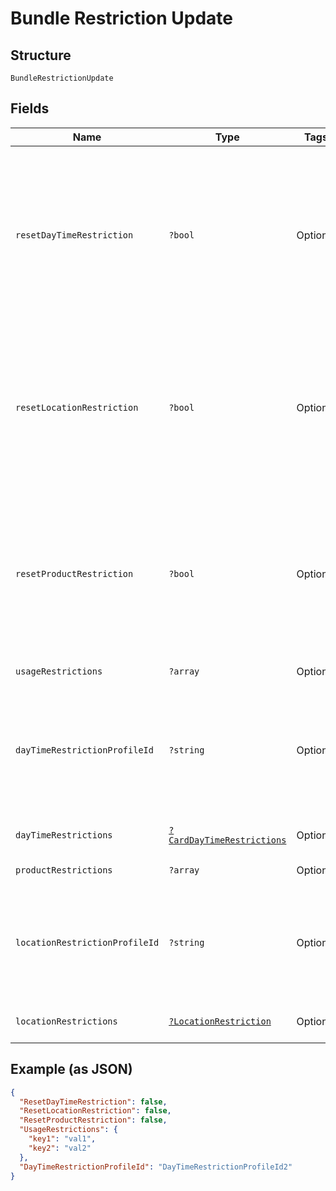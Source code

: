 
# Bundle Restriction Update

## Structure

`BundleRestrictionUpdate`

## Fields

| Name | Type | Tags | Description | Getter | Setter |
|  --- | --- | --- | --- | --- | --- |
| `resetDayTimeRestriction` | `?bool` | Optional | True/False<br>A value indicates if the day/time restriction is to be reset for card bundle.<br>Optional<br>Default value is False. | getResetDayTimeRestriction(): ?bool | setResetDayTimeRestriction(?bool resetDayTimeRestriction): void |
| `resetLocationRestriction` | `?bool` | Optional | True/False<br>A value indicates if the location restriction is to be reset for card bundle.<br>Optional<br>Default value is False. | getResetLocationRestriction(): ?bool | setResetLocationRestriction(?bool resetLocationRestriction): void |
| `resetProductRestriction` | `?bool` | Optional | True/False<br>A value indicates if the product restriction is to be reset for card bundle.<br>Optional<br>Default value is False. | getResetProductRestriction(): ?bool | setResetProductRestriction(?bool resetProductRestriction): void |
| `usageRestrictions` | `?array` | Optional | - | getUsageRestrictions(): ?array | setUsageRestrictions(?array usageRestrictions): void |
| `dayTimeRestrictionProfileId` | `?string` | Optional | Identifier of the day/time restriction profile to be updated for the bundle in Gateway.<br>Optional | getDayTimeRestrictionProfileId(): ?string | setDayTimeRestrictionProfileId(?string dayTimeRestrictionProfileId): void |
| `dayTimeRestrictions` | [`?CardDayTimeRestrictions`](../../doc/models/card-day-time-restrictions.md) | Optional | - | getDayTimeRestrictions(): ?CardDayTimeRestrictions | setDayTimeRestrictions(?CardDayTimeRestrictions dayTimeRestrictions): void |
| `productRestrictions` | `?array` | Optional | - | getProductRestrictions(): ?array | setProductRestrictions(?array productRestrictions): void |
| `locationRestrictionProfileId` | `?string` | Optional | Identifier of the location restriction profile to be updated for the bundle in Gateway.<br>Optional | getLocationRestrictionProfileId(): ?string | setLocationRestrictionProfileId(?string locationRestrictionProfileId): void |
| `locationRestrictions` | [`?LocationRestriction`](../../doc/models/location-restriction.md) | Optional | - | getLocationRestrictions(): ?LocationRestriction | setLocationRestrictions(?LocationRestriction locationRestrictions): void |

## Example (as JSON)

```json
{
  "ResetDayTimeRestriction": false,
  "ResetLocationRestriction": false,
  "ResetProductRestriction": false,
  "UsageRestrictions": {
    "key1": "val1",
    "key2": "val2"
  },
  "DayTimeRestrictionProfileId": "DayTimeRestrictionProfileId2"
}
```

